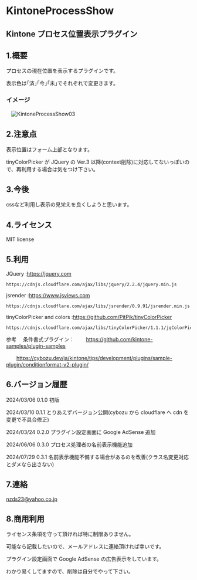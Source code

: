 # KintoneProcessShow

## Kintone プロセス位置表示プラグイン

## 1.概要

プロセスの現在位置を表示するプラグインです。

表示色は｢済｣｢今｣｢未｣でそれぞれで変更きます。

### イメージ

　![KintoneProcessShow03](https://github.com/noz-23/KintoneProcessShow/assets/160399039/10fb28f0-a625-4dfb-9a34-0bfba1bbdd08)


## 2.注意点

表示位置はフォーム上部となります。

tinyColorPicker が JQuery の Ver.3 以降(context削除)に対応してないっぽいので、再利用する場合は気をつけ下さい。

## 3.今後

cssなど利用し表示の見栄えを良くしようと思います。

## 4.ライセンス

MIT license

## 5.利用

JQuery   :https://jquery.com

    https://cdnjs.cloudflare.com/ajax/libs/jquery/2.2.4/jquery.min.js


jsrender :https://www.jsviews.com

    https://cdnjs.cloudflare.com/ajax/libs/jsrender/0.9.91/jsrender.min.js


tinyColorPicker and colors :https://github.com/PitPik/tinyColorPicker

    https://cdnjs.cloudflare.com/ajax/libs/tinyColorPicker/1.1.1/jqColorPicker.min.js

参考
　条件書式プラグイン：
　　https://github.com/kintone-samples/plugin-samples

　　https://cybozu.dev/ja/kintone/tips/development/plugins/sample-plugin/conditionformat-v2-plugin/


## 6.バージョン履歴

 2024/03/06 0.1.0 初版 

 2024/03/10 0.1.1 とりあえずバージョン公開(cybozu から cloudflare へ cdn を変更で不具合修正)

 2024/03/24 0.2.0 プラグイン設定画面に Google AdSense 追加

 2024/06/06 0.3.0 プロセス処理者の名前表示機能追加

 2024/07/29 0.3.1 名前表示機能不備する場合があるのを改善(クラス名変更対応とダメなら出さない)
 
## 7.連絡

nzds23@yahoo.co.jp

## 8.商用利用

ライセンス条項を守って頂ければ特に制限ありません。

可能なら記載したいので、メールアドレスに連絡頂ければ幸いです。

プラグイン設定画面で Google AdSense の広告表示をしています。

わかり易くしてますので、削除は自分でやって下さい。


